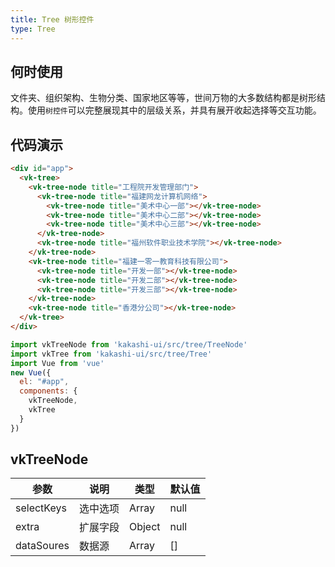 ```yaml
---
title: Tree 树形控件
type: Tree
---
```


## 何时使用

文件夹、组织架构、生物分类、国家地区等等，世间万物的大多数结构都是树形结构。使用`树控件`可以完整展现其中的层级关系，并具有展开收起选择等交互功能。

## 代码演示

```html
<div id="app">
  <vk-tree>
    <vk-tree-node title="工程院开发管理部门">
      <vk-tree-node title="福建网龙计算机网络">
        <vk-tree-node title="美术中心一部"></vk-tree-node>
        <vk-tree-node title="美术中心二部"></vk-tree-node>
        <vk-tree-node title="美术中心三部"></vk-tree-node>
      </vk-tree-node>
      <vk-tree-node title="福州软件职业技术学院"></vk-tree-node>
    </vk-tree-node>
    <vk-tree-node title="福建一零一教育科技有限公司">
      <vk-tree-node title="开发一部"></vk-tree-node>
      <vk-tree-node title="开发二部"></vk-tree-node>
      <vk-tree-node title="开发三部"></vk-tree-node>
    </vk-tree-node>
    <vk-tree-node title="香港分公司"></vk-tree-node>
  </vk-tree>
</div>
```

```js
import vkTreeNode from 'kakashi-ui/src/tree/TreeNode'
import vkTree from 'kakashi-ui/src/tree/Tree'
import Vue from 'vue'
new Vue({
  el: "#app",
  components: {
    vkTreeNode,
    vkTree
  }
})
```

## vkTreeNode

| 参数      | 说明                                     | 类型       | 默认值 |
|-----------|------------------------------------------|------------|-------|
| selectKeys | 选中选项 | Array  | null    |
| extra | 扩展字段 | Object | null |
| dataSoures | 数据源 | Array | [] |
